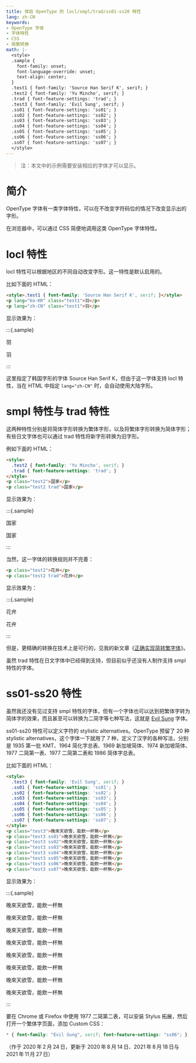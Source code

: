 ```yaml
---
title: 体验 OpenType 的 locl/smpl/trad/ss01-ss20 特性
lang: zh-CN
keywords:
- OpenType 字体
- 字体特性
- CSS
- 简繁转换
math: |-
  <style>
  .sample {
    font-family: unset;
    font-language-override: unset;
    text-align: center;
  }
  .test1 { font-family: 'Source Han Serif K', serif; }
  .test2 { font-family: 'Yu Mincho', serif; }
  .trad { font-feature-settings: 'trad'; }
  .test3 { font-family: 'Evil Sung', serif; }
  .ss01 { font-feature-settings: 'ss01'; }
  .ss02 { font-feature-settings: 'ss02'; }
  .ss03 { font-feature-settings: 'ss03'; }
  .ss04 { font-feature-settings: 'ss04'; }
  .ss05 { font-feature-settings: 'ss05'; }
  .ss06 { font-feature-settings: 'ss06'; }
  .ss07 { font-feature-settings: 'ss07'; }
  </style>
---
```


> 注：本文中的示例需要安装相应的字体才可以显示。

# 简介

OpenType 字体有一类字体特性，可以在不改变字符码位的情况下改变显示出的字形。

在浏览器中，可以通过 CSS 简便地调用这类 OpenType 字体特性。

# locl 特性

locl 特性可以根据地区的不同自动改变字形。这一特性是默认启用的。

比如下面的 HTML：

```html
<style>.test1 { font-family: 'Source Han Serif K', serif; }</style>
<p lang="ko-KR" class="test1">羽</p>
<p lang="zh-CN" class="test1">羽</p>
```

显示效果为：

:::{.sample}
<p lang="ko-KR" class="test1">羽</p>
<p lang="zh-CN" class="test1">羽</p>
:::

这里指定了韩国字形的字体 Source Han Serif K，但由于这一字体支持 locl 特性，当在 HTML 中指定 `lang="zh-CN"` 时，会自动使用大陆字形。

# smpl 特性与 trad 特性

这两种特性分别是将简体字形转换为繁体字形，以及将繁体字形转换为简体字形；有些日文字体也可以通过 trad 特性将新字形转换为旧字形。

例如下面的 HTML：

```html
<style>
  .test2 { font-family: 'Yu Mincho', serif; }
  .trad { font-feature-settings: 'trad'; }
</style>
<p class="test2">国家</p>
<p class="test2 trad">国家</p>
```

显示效果为：

:::{.sample}
<p class="test2">国家</p>
<p class="test2 trad">国家</p>
:::

当然，这一字体的转换规则并不完善：

```html
<p class="test2">花弁</p>
<p class="test2 trad">花弁</p>
```

显示效果为：

:::{.sample}
<p class="test2">花弁</p>
<p class="test2 trad">花弁</p>
:::

但是，更精确的转换在技术上是可行的，见我的新文章《[正确实现简转繁字体](https://ayaka.shn.hk/s2tfont/)》。

虽然 trad 特性在日文字体中已经得到支持，但目前似乎还没有人制作支持 smpl 特性的字体。

# ss01-ss20 特性

虽然我还没有见过支持 smpl 特性的字体，但有一个字体也可以达到把繁体字转为简体字的效果，而且甚至可以转换为二简字等七种写法，这就是 [Evil Sung](https://github.com/ButTaiwan/evilsung) 字体。

ss01-ss20 特性可以定义字符的 stylistic alternatives。OpenType 预留了 20 种 stylistic alternatives，这个字体一下就用了 7 种，定义了汉字的各种写法，分别是 1935 第一批 KMT、1964 简化字总表、1969 新加坡简体、1974 新加坡简体、1977 二简第一表、1977 二简第二表和 1986 简体字总表。

比如下面的 HTML：

```html
<style>
  .test3 { font-family: 'Evil Sung', serif; }
  .ss01 { font-feature-settings: 'ss01'; }
  .ss02 { font-feature-settings: 'ss02'; }
  .ss03 { font-feature-settings: 'ss03'; }
  .ss04 { font-feature-settings: 'ss04'; }
  .ss05 { font-feature-settings: 'ss05'; }
  .ss06 { font-feature-settings: 'ss06'; }
  .ss07 { font-feature-settings: 'ss07'; }
</style>
<p class="test3">晚來天欲雪，能飲一杯無</p>
<p class="test3 ss01">晚來天欲雪，能飲一杯無</p>
<p class="test3 ss02">晚來天欲雪，能飲一杯無</p>
<p class="test3 ss03">晚來天欲雪，能飲一杯無</p>
<p class="test3 ss04">晚來天欲雪，能飲一杯無</p>
<p class="test3 ss05">晚來天欲雪，能飲一杯無</p>
<p class="test3 ss06">晚來天欲雪，能飲一杯無</p>
<p class="test3 ss07">晚來天欲雪，能飲一杯無</p>
```

显示效果为：

:::{.sample}
<p class="test3">晚來天欲雪，能飲一杯無</p>
<p class="test3 ss01">晚來天欲雪，能飲一杯無</p>
<p class="test3 ss02">晚來天欲雪，能飲一杯無</p>
<p class="test3 ss03">晚來天欲雪，能飲一杯無</p>
<p class="test3 ss04">晚來天欲雪，能飲一杯無</p>
<p class="test3 ss05">晚來天欲雪，能飲一杯無</p>
<p class="test3 ss06">晚來天欲雪，能飲一杯無</p>
<p class="test3 ss07">晚來天欲雪，能飲一杯無</p>
:::

要在 Chrome 或 Firefox 中使用 1977 二简第二表，可以安装 Stylus 拓展，然后打开一个繁体字页面，添加 Custom CSS：

```css
* { font-family: "Evil Sung", serif; font-feature-settings: "ss06"; }
```

（作于 2020&#8239;年&#8239;2&#8239;月&#8239;24&#8239;日，更新于 2020&#8239;年&#8239;8&#8239;月&#8239;14&#8239;日、2021&#8239;年&#8239;8&#8239;月&#8239;18&#8239;日与 2021&#8239;年&#8239;11&#8239;月&#8239;27&#8239;日）
